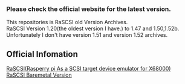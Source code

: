 ### **Please check the official website for the latest version.**
This repositories is RaSCSI old Version Archives.<BR>
RaSCSI Version 1.20(the oldest version I have.) to 1.47 and 1.50,1.52b.<BR>
Unfortunately I don't have version 1.51 and version 1.52 archives.<BR>

## Official Infomation
[RaSCSI(Rasperry pi As a SCSI target device emulator for X68000)](http://retropc.net/gimons/rascsi/index.html)<BR>
[RaSCSI Baremetal Version](http://retropc.net/gimons/rascsi_bm/index.html)<BR>

